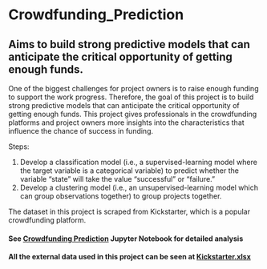 # Crowdfunding_Prediction
## Aims to build strong predictive models that can  anticipate the critical opportunity of getting enough funds.

One of the biggest challenges for project owners is to raise enough funding to support the 
work progress. Therefore, the goal of this project is to build strong predictive models that can 
anticipate the critical opportunity of getting enough funds. This project gives professionals in the crowdfunding platforms and project owners more insights into the characteristics that influence the chance of success in funding.

Steps:
  1.  Develop a classification model (i.e., a supervised-learning model where the target variable is a categorical variable) to predict whether the variable “state” will take the value “successful” or “failure.”
  2.  Develop a clustering model (i.e., an unsupervised-learning model which can group observations together) to group projects together.
 
The dataset in this project is scraped from Kickstarter, which is a popular crowdfunding platform. 
#### See [Crowdfunding Prediction](https://github.com/574567254/Crowdfunding_Prediction/blob/31135a7a4a3f33a0ce2fa234ac64e5afb3eb3cc5/Crowdfunding_Prediction.ipynb) Jupyter Notebook for detailed analysis
#### All the external data used in this project can be seen at [Kickstarter.xlsx](https://github.com/574567254/Crowdfunding_Prediction/blob/31135a7a4a3f33a0ce2fa234ac64e5afb3eb3cc5/Kickstarter.xlsx)
